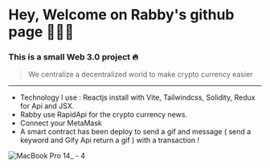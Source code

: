 # Hey, Welcome on Rabby's github page 👨🏼‍💻

### This is a small Web 3.0 project 🔥

> We centralize a decentralized world to make crypto currency easier



--------

 - Technology I use : Reactjs install with Vite, Tailwindcss, Solidity, Redux for Api and JSX.
 - Rabby use RapidApi for the crypto currency news.
 - Connect your MetaMask
 - A smart contract has been deploy to send a gif and message ( send a keyword and Gify Api return a gif ) with a transaction !

![MacBook Pro 14_ - 4](https://user-images.githubusercontent.com/65251696/150695855-19912588-19af-452f-ac4f-e2abc0df37ac.png)
